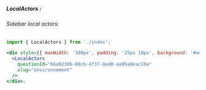 ##### LocalActors :

###### Sidebar local actors:

```jsx
import { LocalActors } from './index';

<div style={{ maxWidth: '380px', padding: '25px 10px', background: '#eeeeee' }}>
  <LocalActors
    questionId="66a9230b-08cb-4f37-8ed8-aa95a8eac19a"
    slug="environnement"
  />
</div>;
```
